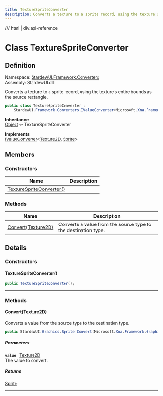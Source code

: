 ```yaml
---
title: TextureSpriteConverter
description: Converts a texture to a sprite record, using the texture's entire bounds as the source rectangle.
---
```


<link rel="stylesheet" href="/StardewUI/stylesheets/reference.css" />

/// html | div.api-reference

# Class TextureSpriteConverter

## Definition

<div class="api-definition" markdown>

Namespace: [StardewUI.Framework.Converters](index.md)  
Assembly: StardewUI.dll  

</div>

Converts a texture to a sprite record, using the texture's entire bounds as the source rectangle.

```cs
public class TextureSpriteConverter : 
    StardewUI.Framework.Converters.IValueConverter<Microsoft.Xna.Framework.Graphics.Texture2D, StardewUI.Graphics.Sprite>
```

**Inheritance**  
[Object](https://learn.microsoft.com/en-us/dotnet/api/system.object) ⇦ TextureSpriteConverter

**Implements**  
[IValueConverter](ivalueconverter-2.md)<[Texture2D](https://docs.monogame.net/api/Microsoft.Xna.Framework.Graphics.Texture2D.html), [Sprite](../../graphics/sprite.md)>

## Members

### Constructors

 | Name | Description |
| --- | --- |
| [TextureSpriteConverter()](#texturespriteconverter) |  | 

### Methods

 | Name | Description |
| --- | --- |
| [Convert(Texture2D)](#converttexture2d) | Converts a value from the source type to the destination type. | 

## Details

### Constructors

#### TextureSpriteConverter()



```cs
public TextureSpriteConverter();
```

-----

### Methods

#### Convert(Texture2D)

Converts a value from the source type to the destination type.

```cs
public StardewUI.Graphics.Sprite Convert(Microsoft.Xna.Framework.Graphics.Texture2D value);
```

##### Parameters

**`value`** &nbsp; [Texture2D](https://docs.monogame.net/api/Microsoft.Xna.Framework.Graphics.Texture2D.html)  
The value to convert.

##### Returns

[Sprite](../../graphics/sprite.md)

-----

